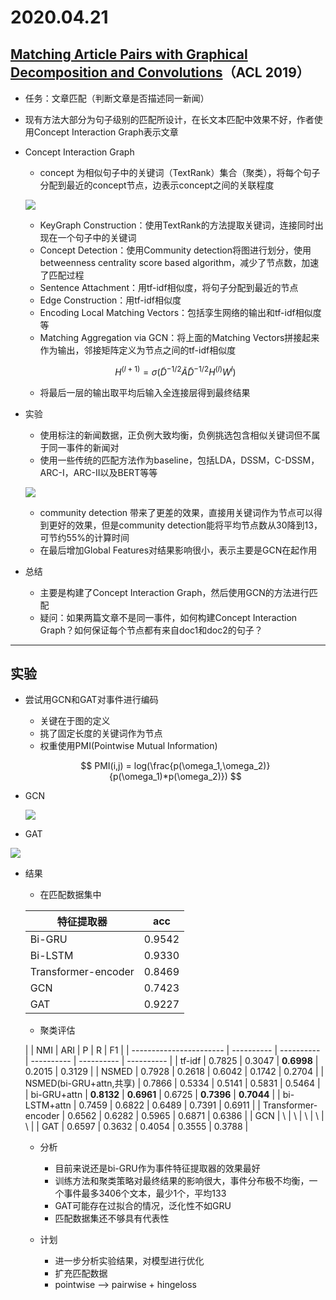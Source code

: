 # 2020.04.21

## [Matching Article Pairs with Graphical Decomposition and Convolutions](https://www.aclweb.org/anthology/P19-1632.pdf)（ACL 2019）

* 任务：文章匹配（判断文章是否描述同一新闻）

* 现有方法大部分为句子级别的匹配所设计，在长文本匹配中效果不好，作者使用Concept Interaction Graph表示文章

* Concept Interaction Graph

  * concept 为相似句子中的关键词（TextRank）集合（聚类），将每个句子分配到最近的concept节点，边表示concept之间的关联程度

  ![](C:/Users/qxf/Documents/opinion/TDT/pic/019.png)

  * KeyGraph Construction：使用TextRank的方法提取关键词，连接同时出现在一个句子中的关键词
  * Concept Detection：使用Community detection将图进行划分，使用betweenness centrality score based algorithm，减少了节点数，加速了匹配过程
  * Sentence Attachment：用tf-idf相似度，将句子分配到最近的节点
  * Edge Construction：用tf-idf相似度
  * Encoding Local Matching Vectors：包括孪生网络的输出和tf-idf相似度等
  * Matching Aggregation via GCN：将上面的Matching Vectors拼接起来作为输出，邻接矩阵定义为节点之间的tf-idf相似度

  $$
  H^{(l+1)} = \sigma(\tilde{D}^{-1/2}\tilde{A}\tilde{D}^{-1/2}H^{(l)}W^{l})
  $$

  * 将最后一层的输出取平均后输入全连接层得到最终结果

* 实验

  * 使用标注的新闻数据，正负例大致均衡，负例挑选包含相似关键词但不属于同一事件的新闻对
  * 使用一些传统的匹配方法作为baseline，包括LDA，DSSM，C-DSSM，ARC-I，ARC-II以及BERT等等

  ![](C:/Users/qxf/Documents/opinion/TDT/pic/020.png)

  * community detection 带来了更差的效果，直接用关键词作为节点可以得到更好的效果，但是community detection能将平均节点数从30降到13，可节约55%的计算时间
  * 在最后增加Global Features对结果影响很小，表示主要是GCN在起作用

* 总结

  * 主要是构建了Concept Interaction Graph，然后使用GCN的方法进行匹配
  * 疑问：如果两篇文章不是同一事件，如何构建Concept Interaction Graph？如何保证每个节点都有来自doc1和doc2的句子？



---

## 实验

* 尝试用GCN和GAT对事件进行编码

  * 关键在于图的定义
  * 挑了固定长度的关键词作为节点
  * 权重使用PMI(Pointwise Mutual Information)

  $$
  PMI(i,j) = log(\frac{p(\omega_1,\omega_2)}{p(\omega_1)*p(\omega_2)})
  $$

* GCN

  ![](https://www.zhihu.com/equation?tex=H%5E%7B%28l%2B1%29%7D%3D%5Csigma%28%5Ctilde%7BD%7D%5E%7B-1%2F2%7D%5Ctilde%7BA%7D%5Ctilde%7BD%7D%5E%7B-1%2F2%7DH%5E%7B%28t%29%7DW%5E%7B%28l%29%7D%29)

* GAT

![](https://pics4.baidu.com/feed/b8389b504fc2d5624617f8f6a711f6eb76c66c96.jpeg?token=581b6d6431a0564640d7ab708a7b9614&s=449265324D12D5CC46C0C0DE02004032)



* 结果

  * 在匹配数据集中

  | 特征提取器          | acc    |
  | ------------------- | ------ |
  | Bi-GRU              | 0.9542 |
  | Bi-LSTM             | 0.9330 |
  | Transformer-encoder | 0.8469 |
  | GCN                 | 0.7423 |
  | GAT                 | 0.9227 |

  * 聚类评估

  |                         | NMI        | ARI        | P          | R          | F1         |
| ----------------------- | ---------- | ---------- | ---------- | ---------- | ---------- |
  | tf-idf                  | 0.7825     | 0.3047     | **0.6998** | 0.2015     | 0.3129     |
  | NSMED                   | 0.7928     | 0.2618     | 0.6042     | 0.1742     | 0.2704     |
  | NSMED(bi-GRU+attn,共享) | 0.7866     | 0.5334     | 0.5141     | 0.5831     | 0.5464     |
  | bi-GRU+attn             | **0.8132** | **0.6961** | 0.6725     | **0.7396** | **0.7044** |
  | bi-LSTM+attn            | 0.7459     | 0.6822     | 0.6489     | 0.7391     | 0.6911     |
  | Transformer-encoder     | 0.6562     | 0.6282     | 0.5965     | 0.6871     | 0.6386     |
  | GCN                     | \          | \          | \          | \          | \          |
  | GAT                     | 0.6597     | 0.3632     | 0.4054     | 0.3555     | 0.3788     |
  
  * 分析
    * 目前来说还是bi-GRU作为事件特征提取器的效果最好
    * 训练方法和聚类策略对最终结果的影响很大，事件分布极不均衡，一个事件最多3406个文本，最少1个，平均133
    * GAT可能存在过拟合的情况，泛化性不如GRU
    * 匹配数据集还不够具有代表性
  
  
  
  * 计划
    * 进一步分析实验结果，对模型进行优化
    * 扩充匹配数据
    * pointwise --> pairwise + hingeloss

